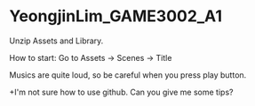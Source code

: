 # YeongjinLim_GAME3002_A1

Unzip Assets and Library.

How to start: Go to Assets -> Scenes -> Title

Musics are quite loud, so be careful when you press play button.

+I'm not sure how to use github. Can you give me some tips?
